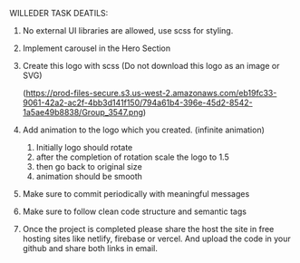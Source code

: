 WILLEDER TASK DEATILS:

1.  No external UI libraries are allowed, use scss for styling.
2.  Implement carousel in the Hero Section
3.  Create this logo with scss (Do not download this logo as an image or SVG)

    (https://prod-files-secure.s3.us-west-2.amazonaws.com/eb19fc33-9061-42a2-ac2f-4bb3d141f150/794a61b4-396e-45d2-8542-1a5ae49b8838/Group_3547.png)

4.  Add animation to the logo which you created. (infinite animation)
    1. Initially logo should rotate
    2. after the completion of rotation scale the logo to 1.5
    3. then go back to original size
    4. animation should be smooth
5.  Make sure to commit periodically with meaningful messages
6.  Make sure to follow clean code structure and semantic tags
7.  Once the project is completed please share the host the site in free hosting sites like netlify, firebase or vercel. And upload the code in your github and share both links in email.
